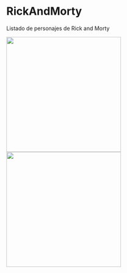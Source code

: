 # RickAndMorty
Listado de personajes de Rick and Morty

<img src="https://user-images.githubusercontent.com/5660282/182160998-c9798bef-451f-4b72-ad2f-7ae5849600a8.jpg" width="300">
<img src="https://user-images.githubusercontent.com/5660282/182160973-54db5185-e625-40d9-aaf1-9c1001397638.jpg" width="300">



